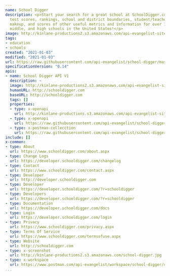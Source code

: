 ```yaml
---
name: School Digger
description: <p>Start your search for a great school at SchoolDigger.com! We have
  test scores, rankings, school and district boundaries, student/teacher ratios, ethnic
  makeup, and scores of other useful metrics and information for over 120,000 elementary,
  middle, and high schools in the United States!</p>
image: http://kinlane-productions2.s3.amazonaws.com/api-evangelist-site/company/logos/schooldigger.png
tags:
- education
- schools
created: "2021-01-03"
modified: "2021-01-03"
url: https://raw.githubusercontent.com/api-evangelist/school-digger/master/apis.json
specificationVersion: "0.14"
apis:
- name: School Digger API V1
  description: ~
  image: http://kinlane-productions2.s3.amazonaws.com/api-evangelist-site/company/logos/schooldigger.png
  humanURL: http://schooldigger.com
  baseURL: http://schooldigger.com
  tags: []
  properties:
  - type: x-openapi
    url: http://kinlane-productions.s3.amazonaws.com/api-evangelist-site/company/openapis/school-digger-api-v1.json
  - type: x-openapi
    url: https://raw.githubusercontent.com/api-evangelist/school-digger/master/school-digger-api-v1-openapi.json
  - type: x-postman-collecction
    url: https://raw.githubusercontent.com/api-evangelist/school-digger/master/school-digger-api-v1-postman-collection.json
include: []
x-common:
- type: About
  url: https://www.schooldigger.com/about.aspx
- type: Change Logs
  url: https://developer.schooldigger.com/changelog
- type: Contact
  url: https://www.schooldigger.com/contact.aspx
- type: Developer
  url: http://developer.schooldigger.com
- type: Developer
  url: https://developer.schooldigger.com/?r=schooldigger
- type: Developers
  url: https://developer.schooldigger.com/?r=schooldigger
- type: Documentation
  url: https://developer.schooldigger.com/docs
- type: Login
  url: https://developer.schooldigger.com/login
- type: Privacy
  url: https://www.schooldigger.com/privacy.aspx
- type: Terms Of Service
  url: https://www.schooldigger.com/termsofuse.aspx
- type: Website
  url: http://schooldigger.com
- type: x-screenshot
  url: http://kinlane-productions2.s3.amazonaws.com/school-digger.jpg
- type: x-workspace
  url: https://www.postman.com/api-evangelist/workspace/school-digger/overview
...
```

